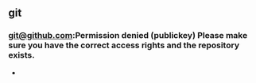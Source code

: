 ## git

###  git@github.com:Permission denied (publickey) Please make sure you have the correct access rights and the repository exists.
+ 